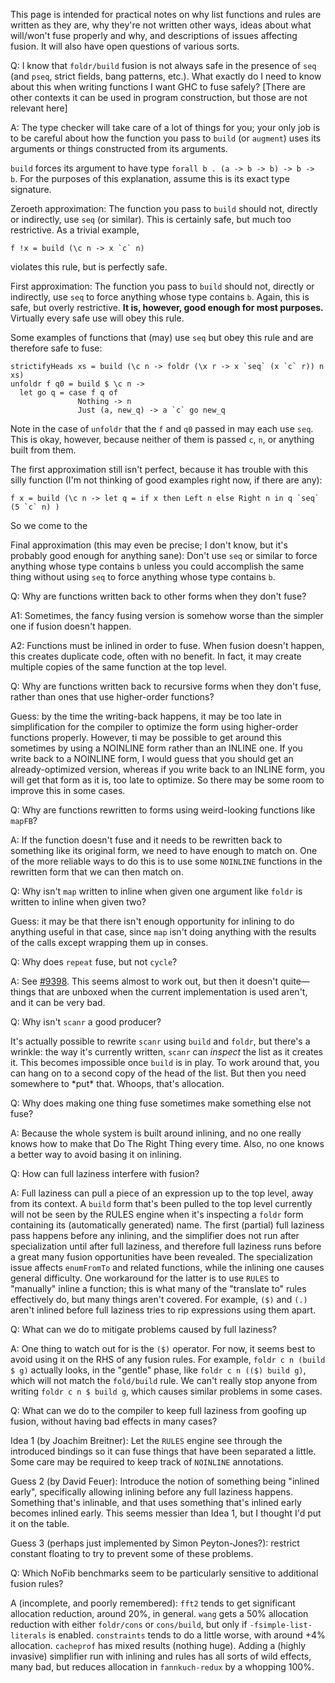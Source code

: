 
This page is intended for practical notes on why list functions and rules are written as they are, why they're not written other ways, ideas about what will/won't fuse properly and why, and descriptions of issues affecting fusion. It will also have open questions of various sorts.



Q: I know that `foldr/build` fusion is not always safe in the presence of `seq` (and `pseq`, strict fields, bang patterns, etc.). What exactly do I need to know about this when writing functions I want GHC to fuse safely? \[There are other contexts it can be used in program construction, but those are not relevant here\]



A: The type checker will take care of a lot of things for you; your only job is to be careful about how the function you pass to `build` (or `augment`) uses its arguments or things constructed from its arguments.



`build` forces its argument to have type `forall b . (a -> b -> b) -> b -> b`. For the purposes of this explanation, assume this is its exact type signature.



Zeroeth approximation: The function you pass to `build` should not, directly or indirectly, use `seq` (or similar). This is certainly safe, but much too restrictive. As a trivial example,


```
f !x = build (\c n -> x `c` n)
```


violates this rule, but is perfectly safe.



First approximation: The function you pass to `build` should not, directly or indirectly, use `seq` to force anything whose type contains `b`. Again, this is safe, but overly restrictive. **It is, however, good enough for most purposes.** Virtually every safe use will obey this rule.



Some examples of functions that (may) use `seq` but obey this rule and are therefore safe to fuse:


```
strictifyHeads xs = build (\c n -> foldr (\x r -> x `seq` (x `c` r)) n xs)
unfoldr f q0 = build $ \c n ->
  let go q = case f q of
               Nothing -> n
               Just (a, new_q) -> a `c` go new_q
```


Note in the case of `unfoldr` that the `f` and `q0` passed in may each use `seq`. This is okay, however, because neither of them is passed `c`, `n`, or anything built from them.



The first approximation still isn't perfect, because it has trouble with this silly function (I'm not thinking of good examples right now, if there are any):


```
f x = build (\c n -> let q = if x then Left n else Right n in q `seq` (5 `c` n) )
```


So we come to the



Final approximation (this may even be precise; I don't know, but it's probably good enough for anything sane): Don't use `seq` or similar to force anything whose type contains `b` unless you could accomplish the same thing without using `seq` to force anything whose type contains `b`.



Q: Why are functions written back to other forms when they don't fuse?



A1: Sometimes, the fancy fusing version is somehow worse than the simpler one if fusion doesn't happen.



A2: Functions must be inlined in order to fuse. When fusion doesn't happen, this creates duplicate code, often with no benefit. In fact, it may create multiple copies of the same function at the top level.



Q: Why are functions written back to recursive forms when they don't fuse, rather than ones that use higher-order functions?



Guess: by the time the writing-back happens, it may be too late in simplification for the compiler to optimize the form using higher-order functions properly. However, ti may be possible to get around this sometimes by using a NOINLINE form rather than an INLINE one. If you write back to a NOINLINE form, I would guess that you should get an already-optimized version, whereas if you write back to an INLINE form, you will get that form as it is, too late to optimize. So there may be some room to improve this in some cases.



Q: Why are functions rewritten to forms using weird-looking functions like `mapFB`?



A: If the function doesn't fuse and it needs to be rewritten back to something like its original form, we need to have enough to match on. One of the more reliable ways to do this is to use some `NOINLINE` functions in the rewritten form that we can then match on.



Q: Why isn't `map` written to inline when given one argument like `foldr` is written to inline when given two?



Guess: it may be that there isn't enough opportunity for inlining to do anything useful in that case, since `map` isn't doing anything with the results of the calls except wrapping them up in conses.



Q: Why does `repeat` fuse, but not `cycle`?



A: See [\#9398](https://gitlab.staging.haskell.org/ghc/ghc/issues/9398). This seems almost to work out, but then it doesn't quite—things that are unboxed when the current implementation is used aren't, and it can be very bad.



Q: Why isn't `scanr` a good producer?



It's actually possible to rewrite `scanr` using `build` and `foldr`, but there's a wrinkle: the way it's currently written, `scanr` can *inspect* the list as it creates it. This becomes impossible once `build` is in play. To work around that, you can hang on to a second copy of the head of the list. But then you need somewhere to \*put\* that. Whoops, that's allocation.



Q: Why does making one thing fuse sometimes make something else not fuse?



A: Because the whole system is built around inlining, and no one really knows how to make that Do The Right Thing every time. Also, no one knows a better way to avoid basing it on inlining.



Q: How can full laziness interfere with fusion?



A: Full laziness can pull a piece of an expression up to the top level, away from its context. A `build` form that's been pulled to the top level currently will not be seen by the RULES engine when it's inspecting a `foldr` form containing its (automatically generated) name. The first (partial) full laziness pass happens before any inlining, and the simplifier does not run after specialization until after full laziness, and therefore full laziness runs before a great many fusion opportunities have been revealed. The specialization issue affects `enumFromTo` and related functions, while the inlining one causes general difficulty. One workaround for the latter is to use `RULES` to "manually" inline a function; this is what many of the "translate to" rules effectively do, but many things aren't covered. For example, `($)` and `(.)` aren't inlined before full laziness tries to rip expressions using them apart.



Q: What can we do to mitigate problems caused by full laziness?



A: One thing to watch out for is the `($)` operator. For now, it seems best to avoid using it on the RHS of any fusion rules. For example, `foldr c n (build $ g)` actually looks, in the "gentle" phase, like `foldr c n (($) build g)`, which will not match the `fold/build` rule. We can't really stop anyone from writing `foldr c n $ build g`, which causes similar problems in some cases.



Q: What can we do to the compiler to keep full laziness from goofing up fusion, without having bad effects in many cases?



Idea 1 (by Joachim Breitner): Let the `RULES` engine see through the introduced bindings so it can fuse things that have been separated a little. Some care may be required to keep track of `NOINLINE` annotations.



Guess 2 (by David Feuer): Introduce the notion of something being "inlined early", specifically allowing inlining before any full laziness happens. Something that's inlinable, and that uses something that's inlined early becomes inlined early. This seems messier than Idea 1, but I thought I'd put it on the table.



Guess 3 (perhaps just implemented by Simon Peyton-Jones?): restrict constant floating to try to prevent some of these problems.



Q: Which NoFib benchmarks seem to be particularly sensitive to additional fusion rules?



A (incomplete, and poorly remembered): `fft2` tends to get significant allocation reduction, around 20%, in general. `wang` gets a 50% allocation reduction with either `foldr/cons` or `cons/build`, but only if `-fsimple-list-literals` is enabled. `constraints` tends to do a little worse, with around +4% allocation. `cacheprof` has mixed results (nothing huge). Adding a (highly invasive) simplifier run with inlining and rules has all sorts of wild effects, many bad, but reduces allocation in `fannkuch-redux` by a whopping 100%.


